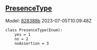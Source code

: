 ## [PresenceType](https://github.com/spdx/spdx-3-model/blob/main/model/AI/Vocabularies/PresenceType.md)
Model: [828388b](https://github.com/spdx/spdx-3-model/commit/828388b98c2374f1af6b760ab87fee0d4a11e3f4) 2023-07-05T10:09:48Z
```
class PresenceType(Enum):
    yes = 1
    no = 2
    noAssertion = 3
```
